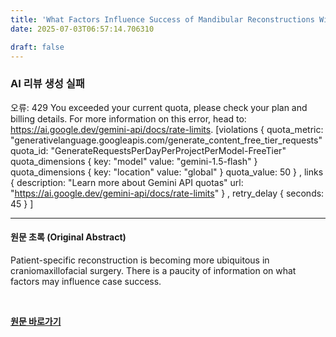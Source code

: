 ```yaml
---
title: 'What Factors Influence Success of Mandibular Reconstructions With Patient-Specific Selective Laser Melted Reconstruction Plates?'
date: 2025-07-03T06:57:14.706310

draft: false
---
```


### AI 리뷰 생성 실패
오류: 429 You exceeded your current quota, please check your plan and billing details. For more information on this error, head to: https://ai.google.dev/gemini-api/docs/rate-limits. [violations {
  quota_metric: "generativelanguage.googleapis.com/generate_content_free_tier_requests"
  quota_id: "GenerateRequestsPerDayPerProjectPerModel-FreeTier"
  quota_dimensions {
    key: "model"
    value: "gemini-1.5-flash"
  }
  quota_dimensions {
    key: "location"
    value: "global"
  }
  quota_value: 50
}
, links {
  description: "Learn more about Gemini API quotas"
  url: "https://ai.google.dev/gemini-api/docs/rate-limits"
}
, retry_delay {
  seconds: 45
}
]

---

#### 원문 초록 (Original Abstract)
Patient-specific reconstruction is becoming more ubiquitous in craniomaxillofacial surgery. There is a paucity of information on what factors may influence case success.

<br>

**[원문 바로가기](https://www.joms.org/article/S0278-2391(25)00329-5/fulltext?rss=yes)**
